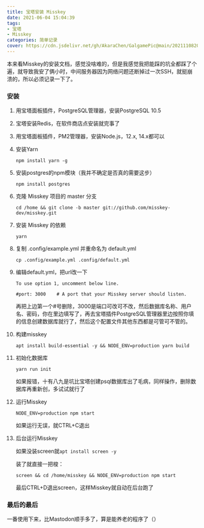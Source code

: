 ```yaml
---
title: 宝塔安装 Misskey
date: 2021-06-04 15:04:39
tags:
- 宝塔
- Misskey
categories: 简单记录
cover: https://cdn.jsdelivr.net/gh/AkaraChen/GalgamePic@main/20211108202234.png
---
```


本来看Misskey的安装文档，感觉没啥难的，但是我感觉我把能踩的坑全都踩了个遍，就导致我安了俩小时，中间服务器因为网络问题还断掉过一次SSH，就挺崩溃的，所以必须记录一下了。
<!--more-->

### 安装 ###

1. 用宝塔面板插件，PostgreSQL管理器，安装PostgreSQL 10.5

2. 宝塔安装Redis，在软件商店点安装就完事了

3. 用宝塔面板插件，PM2管理器，安装Node.js，12.x, 14.x都可以

4. 安装Yarn

   `npm install yarn -g`

5. 安装postgres的npm模块（我并不确定是否真的需要这步）

   `npm install postgres`

6. 克隆 Misskey 项目的 master 分支

   `cd /home && git clone -b master git://github.com/misskey-dev/misskey.git`

7. 安装 Misskey 的依赖

   `yarn`

8. 复制 .config/example.yml 并重命名为 default.yml

   `cp .config/example.yml .config/default.yml`

9. 编辑default.yml，把url改一下

   ```
   To use option 1, uncomment below line.
   
   #port: 3000    # A port that your Misskey server should listen.
   ```

   再把上边第一个#号删除，3000是端口可改可不改，然后数据库名称、用户名、密码，你在里边填写了，再去宝塔插件PostgreSQL管理器里边按照你填的信息创建数据库就行了，然后这个配置文件其他东西都是可管可不管的。

10. 构建misskey

    ```
    apt install build-essential -y && NODE_ENV=production yarn build
    ```

11. 初始化数据库

    `yarn run init`

    如果报错，十有八九是坑比宝塔创建psql数据库出了毛病，同样操作，删除数据库再重新创，多试试就行了

12. 运行Misskey

    `NODE_ENV=production npm start`

    如果运行无误，就CTRL+C退出

13. 后台运行Misskey

    如果没装screen就`apt install screen -y`

    装了就直接一把梭：

    `screen && cd /home/misskey && NODE_ENV=production npm start`

    最后CTRL+D退出screen，这样Misskey就自动在后台跑了

### 最后的最后 ###

一番使用下来，比Mastodon顺手多了，算是能养老的程序了（）
